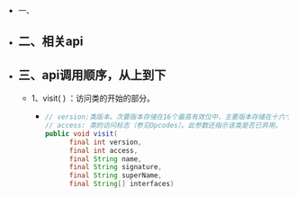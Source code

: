 - 一、
- ## 二、相关api
- ## 三、api调用顺序，从上到下
	- 1、visit( ) ：访问类的开始的部分。
		- ```java
		  // version:类版本。次要版本存储在16个最高有效位中，主要版本存储在十六个最低有效位中
		  // access: 类的访问标志（参见Opcodes）。此参数还指示该类是否已弃用。
		  public void visit(
		        final int version,
		        final int access,
		        final String name,
		        final String signature,
		        final String superName,
		        final String[] interfaces) 
		  ```